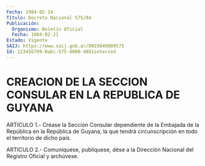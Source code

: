 ```yaml
---
Fecha: 1984-02-14
Título: Decreto Nacional 575/84
Publicación:
  Organismo: Boletín Oficial
  Fecha: 1984-02-21
Estado: Vigente
SAIJ: https://www.saij.gob.ar/DN19840000575
Id: 123456789-0abc-575-0000-4891soterced
---
```

# CREACION DE LA SECCION CONSULAR EN LA REPUBLICA DE GUYANA

<a id="1"></a>
ARTICULO  1.-  Créase  la  Sección  Consular dependiente de la Embajada de la República en la República de  Guyana,  la que tendrá circunscripción en todo el territorio de dicho país.

<a id="2"></a>
ARTICULO  2.-  Comuníquese,  publíquese,  dése  a la Dirección Nacional del Registro Oficial y archúvese.
